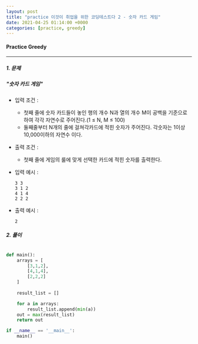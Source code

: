 ```yaml
---
layout: post
title: "practice 이것이 취업을 위한 코딩테스트다 2 - 숫자 카드 게임"
date: 2021-04-25 01:14:00 +0000
categories: [practice, greedy]
---
```

#### Practice Greedy 

---
##### 1. 문제 
##### "숫자 카드 게임"
- 입력 조건 :
  - 첫째 줄에 숫자 카드들이 놓인 행의 개수 N과 열의 개수 M이 공백을 기준으로 하여 각각 자연수로 주어진다.(1 ≤ N, M ≤ 100)
  - 둘째줄부터 N개의 줄에 걸쳐각카드에 적힌 숫자가 주어진다. 각숫자는 1이상 10,000이하의 자연수 이다.

- 출력 조건 : 
  - 첫째 줄에 게임의 룰에 맞게 선택한 카드에 적힌 숫자를 출력한다.

- 입력 예시 :
  ```
  3 3
  3 1 2
  4 1 4
  2 2 2
  ```  

- 출력 예시 :
  ```
  2
  ```


##### 2. 풀이

~~~python

def main():
    arrays = [
        [3,1,2],
        [4,1,4],
        [2,2,2]
    ]
    
    result_list = []

    for a in arrays:
        result_list.append(min(a))
    out = max(result_list)
    return out

if __name__ == '__main__':
    main()

~~~